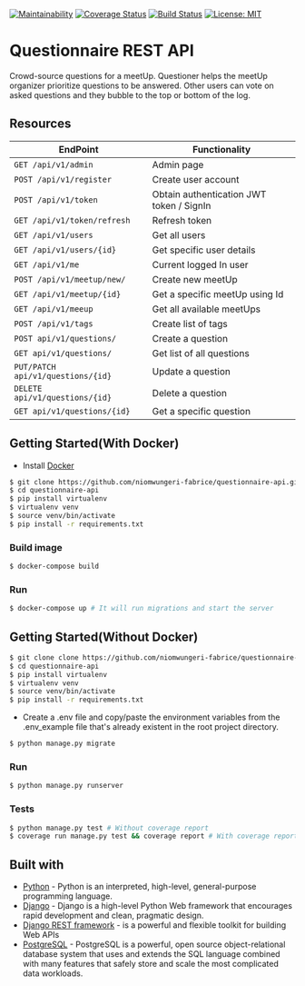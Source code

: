 [![Maintainability](https://api.codeclimate.com/v1/badges/f07185dddb5a12f9f15f/maintainability)](https://codeclimate.com/github/niomwungeri-fabrice/questionnaire-api/maintainability)
[![Coverage Status](https://coveralls.io/repos/github/niomwungeri-fabrice/questionnaire-api/badge.svg?branch=master)](https://coveralls.io/github/niomwungeri-fabrice/questionnaire-api?branch=master)
[![Build Status](https://travis-ci.com/niomwungeri-fabrice/questionnaire-api.svg?branch=master)](https://travis-ci.com/niomwungeri-fabrice/questionnaire-api)
[![License: MIT](https://img.shields.io/badge/License-MIT-yellow.svg)](https://opensource.org/licenses/MIT)
# Questionnaire REST API
Crowd-source questions for a meetUp. ​Questioner​​ helps the meetUp organizer prioritize questions to be answered. Other users can vote on asked questions and they bubble to the top or bottom of the log.

## Resources

| EndPoint| Functionality|
| --------| -------------|
|`GET /api/v1/admin`| Admin page |
|`POST /api/v1/register`| Create user account|
|`POST /api/v1/token`|Obtain authentication JWT token / SignIn|
|`GET /api/v1/token/refresh`|Refresh token|
|`GET /api/v1/users`|Get all users|
|`GET /api/v1/users/{id}`|Get specific user details|
|`GET /api/v1/me`|Current logged In user|
|`POST /api/v1/meetup/new/`|Create new meetUp|
|`GET /api/v1/meetup/{id}`|Get a specific meetUp using Id|
|`GET /api/v1/meeup`|Get all available meetUps|
|`POST /api/v1/tags`|Create list of tags|
|`POST api/v1/questions/`|Create a question|
|`GET api/v1/questions/`|Get list of all questions|
|`PUT/PATCH api/v1/questions/{id}`| Update a question|
|`DELETE api/v1/questions/{id}`|Delete a question|
|`GET api/v1/questions/{id}`|Get a specific question|
## Getting Started(With Docker)
* Install [Docker](https://docs.docker.com/docker-for-mac/install/)
```sh
$ git clone https://github.com/niomwungeri-fabrice/questionnaire-api.git
$ cd questionnaire-api
$ pip install virtualenv
$ virtualenv venv
$ source venv/bin/activate
$ pip install -r requirements.txt
```

### Build image
```sh
$ docker-compose build
```

### Run
```sh
$ docker-compose up # It will run migrations and start the server
```

## Getting Started(Without Docker)
```sh
$ git clone clone https://github.com/niomwungeri-fabrice/questionnaire-api.git
$ cd questionnaire-api
$ pip install virtualenv
$ virtualenv venv
$ source venv/bin/activate
$ pip install -r requirements.txt
```
* Create a .env file and copy/paste the environment variables from the .env_example file that's already existent in the root project directory.
```sh
$ python manage.py migrate
```

### Run
```.sh
$ python manage.py runserver
```

### Tests
```sh
$ python manage.py test # Without coverage report
$ coverage run manage.py test && coverage report # With coverage report
```

## Built with 
- [Python](https://www.python.org/) - Python is an interpreted, high-level, general-purpose programming language. 
- [Django](https://www.djangoproject.com/) -  Django is a high-level Python Web framework that encourages rapid development and clean, pragmatic design.
- [Django REST framework](https://www.django-rest-framework.org/) - is a powerful and flexible toolkit for building Web APIs
- [PostgreSQL](https://www.postgresql.org) - PostgreSQL is a powerful, open source object-relational database system that uses and extends the SQL language combined with many features that safely store and scale the most complicated data workloads.

